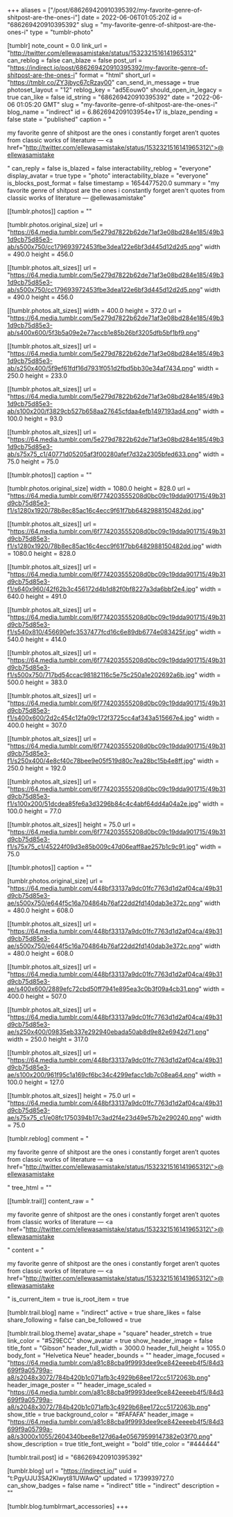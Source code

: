 +++
aliases = ["/post/686269420910395392/my-favorite-genre-of-shitpost-are-the-ones-i"]
date = 2022-06-06T01:05:20Z
id = "686269420910395392"
slug = "my-favorite-genre-of-shitpost-are-the-ones-i"
type = "tumblr-photo"

[tumblr]
note_count = 0.0
link_url = "http://twitter.com/ellewasamistake/status/1532321516141965312"
can_reblog = false
can_blaze = false
post_url = "https://indirect.io/post/686269420910395392/my-favorite-genre-of-shitpost-are-the-ones-i"
format = "html"
short_url = "https://tmblr.co/ZY3jbyc67cRzay00"
can_send_in_message = true
photoset_layout = "12"
reblog_key = "ad5Eouw0"
should_open_in_legacy = true
can_like = false
id_string = "686269420910395392"
date = "2022-06-06 01:05:20 GMT"
slug = "my-favorite-genre-of-shitpost-are-the-ones-i"
blog_name = "indirect"
id = 6.862694209103954e+17
is_blaze_pending = false
state = "published"
caption = "<p>my favorite genre of shitpost are the ones i constantly forget aren&rsquo;t quotes from classic works of literature — <a href=\"http://twitter.com/ellewasamistake/status/1532321516141965312\">@ellewasamistake</a></p>"
can_reply = false
is_blazed = false
interactability_reblog = "everyone"
display_avatar = true
type = "photo"
interactability_blaze = "everyone"
is_blocks_post_format = false
timestamp = 1654477520.0
summary = "my favorite genre of shitpost are the ones i constantly forget aren't quotes from classic works of literature — @ellewasamistake"

[[tumblr.photos]]
caption = ""

[tumblr.photos.original_size]
url = "https://64.media.tumblr.com/5e279d7822b62de71af3e08bd284e185/49b31d9cb75d85e3-ab/s500x750/cc179693972453fbe3dea122e6bf3d445d12d2d5.png"
width = 490.0
height = 456.0

[[tumblr.photos.alt_sizes]]
url = "https://64.media.tumblr.com/5e279d7822b62de71af3e08bd284e185/49b31d9cb75d85e3-ab/s500x750/cc179693972453fbe3dea122e6bf3d445d12d2d5.png"
width = 490.0
height = 456.0

[[tumblr.photos.alt_sizes]]
width = 400.0
height = 372.0
url = "https://64.media.tumblr.com/5e279d7822b62de71af3e08bd284e185/49b31d9cb75d85e3-ab/s400x600/5f3b5a09e2e77accb1e85b26bf3205dfb5bf1bf9.png"

[[tumblr.photos.alt_sizes]]
url = "https://64.media.tumblr.com/5e279d7822b62de71af3e08bd284e185/49b31d9cb75d85e3-ab/s250x400/5f9ef61fdf16d7931f051d2fbd5bb30e34af7434.png"
width = 250.0
height = 233.0

[[tumblr.photos.alt_sizes]]
url = "https://64.media.tumblr.com/5e279d7822b62de71af3e08bd284e185/49b31d9cb75d85e3-ab/s100x200/f3829cb527b658aa27645cfdaa4efb1497193ad4.png"
width = 100.0
height = 93.0

[[tumblr.photos.alt_sizes]]
url = "https://64.media.tumblr.com/5e279d7822b62de71af3e08bd284e185/49b31d9cb75d85e3-ab/s75x75_c1/40771d05205af3f00280afef7d32a2305bfed633.png"
width = 75.0
height = 75.0

[[tumblr.photos]]
caption = ""

[tumblr.photos.original_size]
width = 1080.0
height = 828.0
url = "https://64.media.tumblr.com/6f774203555208d0bc09c19dda901715/49b31d9cb75d85e3-f1/s1280x1920/78b8ec85ac16c4ecc9f61f7bb6482988150482dd.jpg"

[[tumblr.photos.alt_sizes]]
url = "https://64.media.tumblr.com/6f774203555208d0bc09c19dda901715/49b31d9cb75d85e3-f1/s1280x1920/78b8ec85ac16c4ecc9f61f7bb6482988150482dd.jpg"
width = 1080.0
height = 828.0

[[tumblr.photos.alt_sizes]]
url = "https://64.media.tumblr.com/6f774203555208d0bc09c19dda901715/49b31d9cb75d85e3-f1/s640x960/42f62b3c456172d4b1d82f0bf8227a3da6bbf2e4.jpg"
width = 640.0
height = 491.0

[[tumblr.photos.alt_sizes]]
url = "https://64.media.tumblr.com/6f774203555208d0bc09c19dda901715/49b31d9cb75d85e3-f1/s540x810/456690efc3537477fcd16c6e89db6774e083425f.jpg"
width = 540.0
height = 414.0

[[tumblr.photos.alt_sizes]]
url = "https://64.media.tumblr.com/6f774203555208d0bc09c19dda901715/49b31d9cb75d85e3-f1/s500x750/717bd54ccac98182116c5e75c250a1e202692a6b.jpg"
width = 500.0
height = 383.0

[[tumblr.photos.alt_sizes]]
url = "https://64.media.tumblr.com/6f774203555208d0bc09c19dda901715/49b31d9cb75d85e3-f1/s400x600/2d2c454c12fa09c172f3725cc4af343a515667e4.jpg"
width = 400.0
height = 307.0

[[tumblr.photos.alt_sizes]]
url = "https://64.media.tumblr.com/6f774203555208d0bc09c19dda901715/49b31d9cb75d85e3-f1/s250x400/4e8cf40c78bee9e05f519d80c7ea28bc15b4e8ff.jpg"
width = 250.0
height = 192.0

[[tumblr.photos.alt_sizes]]
url = "https://64.media.tumblr.com/6f774203555208d0bc09c19dda901715/49b31d9cb75d85e3-f1/s100x200/51dcdea85fe6a3d3296b84c4c4abf64dd4a04a2e.jpg"
width = 100.0
height = 77.0

[[tumblr.photos.alt_sizes]]
height = 75.0
url = "https://64.media.tumblr.com/6f774203555208d0bc09c19dda901715/49b31d9cb75d85e3-f1/s75x75_c1/45224f09d3e85b009c47d06eaff8ae257b1c9c91.jpg"
width = 75.0

[[tumblr.photos]]
caption = ""

[tumblr.photos.original_size]
url = "https://64.media.tumblr.com/448bf33137a9dc01fc7763d1d2af04ca/49b31d9cb75d85e3-ae/s500x750/e644f5c16a704864b76af22dd2fd140dab3e372c.png"
width = 480.0
height = 608.0

[[tumblr.photos.alt_sizes]]
url = "https://64.media.tumblr.com/448bf33137a9dc01fc7763d1d2af04ca/49b31d9cb75d85e3-ae/s500x750/e644f5c16a704864b76af22dd2fd140dab3e372c.png"
width = 480.0
height = 608.0

[[tumblr.photos.alt_sizes]]
url = "https://64.media.tumblr.com/448bf33137a9dc01fc7763d1d2af04ca/49b31d9cb75d85e3-ae/s400x600/2889efc72cbd50ff7941e895ea3c0b3f09a4cb31.png"
width = 400.0
height = 507.0

[[tumblr.photos.alt_sizes]]
url = "https://64.media.tumblr.com/448bf33137a9dc01fc7763d1d2af04ca/49b31d9cb75d85e3-ae/s250x400/09835eb337e292940ebada50ab8d9e82e6942d71.png"
width = 250.0
height = 317.0

[[tumblr.photos.alt_sizes]]
url = "https://64.media.tumblr.com/448bf33137a9dc01fc7763d1d2af04ca/49b31d9cb75d85e3-ae/s100x200/961f95c1a169cf6bc34c4299efacc1db7c08ea64.png"
width = 100.0
height = 127.0

[[tumblr.photos.alt_sizes]]
height = 75.0
url = "https://64.media.tumblr.com/448bf33137a9dc01fc7763d1d2af04ca/49b31d9cb75d85e3-ae/s75x75_c1/e08fc1750394b17c3ad2f4e23d49e57b2e290240.png"
width = 75.0

[tumblr.reblog]
comment = "<p>my favorite genre of shitpost are the ones i constantly forget aren’t quotes from classic works of literature — <a href=\"http://twitter.com/ellewasamistake/status/1532321516141965312\">@ellewasamistake</a></p>"
tree_html = ""

[[tumblr.trail]]
content_raw = "<p>my favorite genre of shitpost are the ones i constantly forget aren’t quotes from classic works of literature — <a href=\"http://twitter.com/ellewasamistake/status/1532321516141965312\">@ellewasamistake</a></p>"
content = "<p>my favorite genre of shitpost are the ones i constantly forget aren&rsquo;t quotes from classic works of literature &mdash; <a href=\"http://twitter.com/ellewasamistake/status/1532321516141965312\">@ellewasamistake</a></p>"
is_current_item = true
is_root_item = true

[tumblr.trail.blog]
name = "indirect"
active = true
share_likes = false
share_following = false
can_be_followed = true

[tumblr.trail.blog.theme]
avatar_shape = "square"
header_stretch = true
link_color = "#529ECC"
show_avatar = true
show_header_image = false
title_font = "Gibson"
header_full_width = 3000.0
header_full_height = 1055.0
body_font = "Helvetica Neue"
header_bounds = ""
header_image_focused = "https://64.media.tumblr.com/a81c88cba9f9993dee9ce842eeeeb4f5/84d3699f9a05799a-a8/s2048x3072/784b420b1c071afb3c4929b68ee172cc5172063b.png"
header_image_poster = ""
header_image_scaled = "https://64.media.tumblr.com/a81c88cba9f9993dee9ce842eeeeb4f5/84d3699f9a05799a-a8/s2048x3072/784b420b1c071afb3c4929b68ee172cc5172063b.png"
show_title = true
background_color = "#FAFAFA"
header_image = "https://64.media.tumblr.com/a81c88cba9f9993dee9ce842eeeeb4f5/84d3699f9a05799a-a8/s3000x1055/2604340bee8e127d6a4e05679599147382e03f70.png"
show_description = true
title_font_weight = "bold"
title_color = "#444444"

[tumblr.trail.post]
id = "686269420910395392"

[tumblr.blog]
url = "https://indirect.io/"
uuid = "t:PgyUJU3SA2Klwyt81UWAwQ"
updated = 1739939727.0
can_show_badges = false
name = "indirect"
title = "indirect"
description = ""

[tumblr.blog.tumblrmart_accessories]
+++
